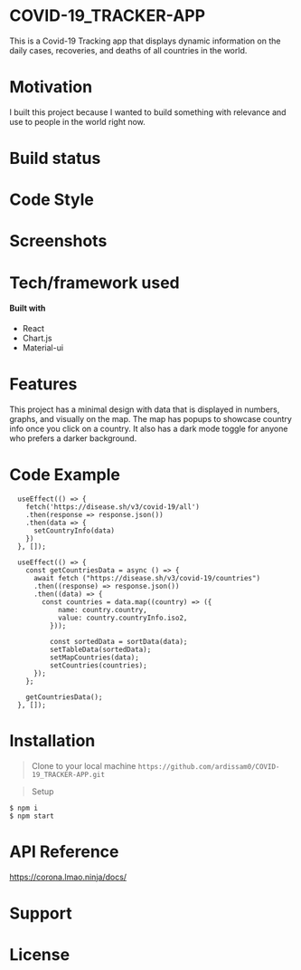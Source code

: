 # COVID-19_TRACKER-APP
This is a Covid-19 Tracking app that displays dynamic information on the daily cases, recoveries, and deaths of all countries in the world.

# Motivation
I built this project because I wanted to build something with relevance and use to people in the world right now. 

# Build status

# Code Style

# Screenshots

# Tech/framework used

#### Built with
- React
- Chart.js
- Material-ui

# Features
This project has a minimal design with data that is displayed in numbers, graphs, and visually on the map. The map has popups to showcase country info once you click on a country. It also has a dark mode toggle for anyone who prefers a darker background. 

# Code Example
```
  useEffect(() => {
    fetch('https://disease.sh/v3/covid-19/all')
    .then(response => response.json())
    .then(data => {
      setCountryInfo(data)
    })
  }, []);

  useEffect(() => {
    const getCountriesData = async () => {
      await fetch ("https://disease.sh/v3/covid-19/countries")
      .then((response) => response.json())
      .then((data) => {
        const countries = data.map((country) => ({
            name: country.country,
            value: country.countryInfo.iso2,
          }));
          
          const sortedData = sortData(data);
          setTableData(sortedData);
          setMapCountries(data);
          setCountries(countries);
      });
    };

    getCountriesData();
  }, []);
  ```

# Installation

> Clone to your local machine
`https://github.com/ardissam0/COVID-19_TRACKER-APP.git`

> Setup
```
$ npm i
$ npm start
```

# API Reference
https://corona.lmao.ninja/docs/

# Support


# License




